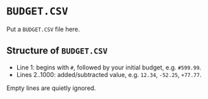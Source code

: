 # `BUDGET.CSV`
Put a `BUDGET.CSV` file here.
## Structure of `BUDGET.CSV`
* Line 1: begins with `#`, followed by your initial budget, e.g. `#599.99`.
* Lines 2..1000: added/subtracted value, e.g. `12.34`, `-52.25`, `+77.77`.

Empty lines are quietly ignored.
